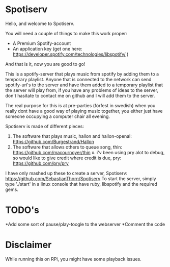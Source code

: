Spotiserv
=========

Hello, and welcome to Spotiserv.

You will need a couple of things to make this work proper:
  * A Premium Spotify-account
  * An application key (get one here: https://developer.spotify.com/technologies/libspotify/ )

And that is it, now you are good to go!

This is a spotify-server that plays music from spotify by adding them to a temporary playlist.
Anyone that is connected to the network can send spotify-uri's to the server and have them added
to a temporary playlist that the server will play from, if you have any problems of ideas to the
server, don't hasitate to contact me on github and I will add them to the server.

The real purpose for this is at pre-parties (förfest in swedish) when you really dont have a good
way of playing music together, you either just have someone occupying a computer chair all evening.

Spotiserv is made of different pieces:
1. The software that plays music, hallon and hallon-openal: https://github.com/Burgestrand/Hallon
2. The software that allows others to queue song, thin: https://github.com/macournoyer/thin
x. i'v been using pry alot to debug, so would like to give credit where credit is due, pry: https://github.com/pry/pry

I have only mashed up these to create a server, Spotiserv: https://github.com/SebastianThorn/Spotiserv
To start the server, simply type './start' in a linux console that have ruby, libspotify and the required gems.

TODO's
======

*Add some sort of pause/play-toogle to the webserver
*Comment the code

Disclaimer
==========
While running this on RPi, you might have some playback issues.

